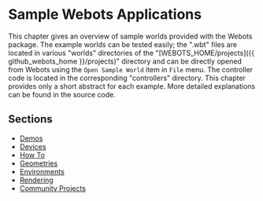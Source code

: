 # Sample Webots Applications

This chapter gives an overview of sample worlds provided with the Webots package.
The example worlds can be tested easily; the ".wbt" files are located in various "worlds" directories of the "[WEBOTS\_HOME/projects]({{ github_webots_home }}/projects)" directory and can be directly opened from Webots using the `Open Sample World` item in `File` menu.
The controller code is located in the corresponding "controllers" directory.
This chapter provides only a short abstract for each example.
More detailed explanations can be found in the source code.

## Sections

- [Demos](samples-demos.md)
- [Devices](samples-devices.md)
- [How To](samples-howto.md)
- [Geometries](samples-geometries.md)
- [Environments](samples-environments.md)
- [Rendering](samples-rendering.md)
- [Community Projects](samples-community-projects.md)
